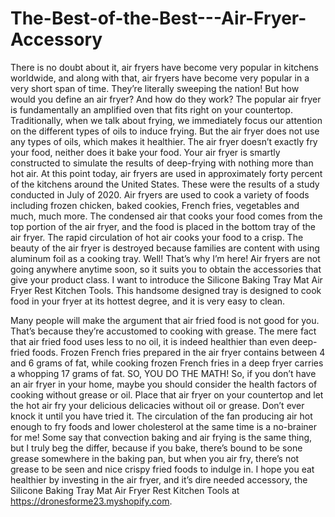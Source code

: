 # The-Best-of-the-Best---Air-Fryer-Accessory 
There is no doubt about it, air fryers have become very popular in kitchens worldwide, and along with that, air fryers have become very popular in a very short span of time. 
They’re literally sweeping the nation! 
But how would you define an air fryer? 
And how do they work?
The popular air fryer is fundamentally an amplified oven that fits right on your countertop. 
Traditionally, when we talk about frying, we immediately focus our attention on the different types of oils to induce frying. 
But the air fryer does not use any types of oils, which makes it healthier. 
The air fryer doesn’t exactly fry your food, neither does it bake your food. 
Your air fryer is smartly constructed to simulate the results of deep-frying with nothing more than hot air. 
At this point today, air fryers are used in approximately forty percent of the kitchens around the United States. 
These were the results of a study conducted in July of 2020. 
Air fryers are used to cook a variety of foods including frozen chicken, baked cookies, French fries, vegetables and much, much more.
The condensed air that cooks your food comes from the top portion of the air fryer, and the food is placed in the bottom tray of the air fryer. 
The rapid circulation of hot air cooks your food to a crisp. 
The beauty of the air fryer is destroyed because families are content with using aluminum foil as a cooking tray. 
Well! That’s why I’m here! 
Air fryers are not going anywhere anytime soon, so it suits you to obtain the accessories that give your product class. 
I want to introduce the Silicone Baking Tray Mat Air Fryer Rest Kitchen Tools. 
This handsome designed tray is designed to cook food in your fryer at its hottest degree, and it is very easy to clean.
                                         
Many people will make the argument that air fried food is not good for you. 
That’s because they’re accustomed to cooking with grease. 
The mere fact that air fried food uses less to no oil, it is indeed healthier than even deep-fried foods. 
Frozen French fries prepared in the air fryer contains between 4 and 6 grams of fat, while cooking frozen French fries in a deep fryer carries a whopping 17 grams of 
fat. SO, YOU DO THE MATH!
So, if you don’t have an air fryer in your home, maybe you should consider the health factors of cooking without grease or oil. 
Place that air fryer on your countertop and let the hot air fry your delicious delicacies without oil or grease. 
Don’t ever knock it until you have tried it. 
The circulation of the fan producing air hot enough to fry foods and lower cholesterol at the same time is a no-brainer for me! 
Some say that convection baking and air frying is the same thing, but I truly beg the differ, because if you bake, there’s bound to be sone grease somewhere in the 
baking pan, but when you air fry, there’s not grease to be seen and nice crispy fried foods to indulge in.
I hope you eat healthier by investing in the air fryer, and it’s dire needed accessory, the Silicone Baking Tray Mat Air Fryer Rest Kitchen Tools at 
https://dronesforme23.myshopify.com.



